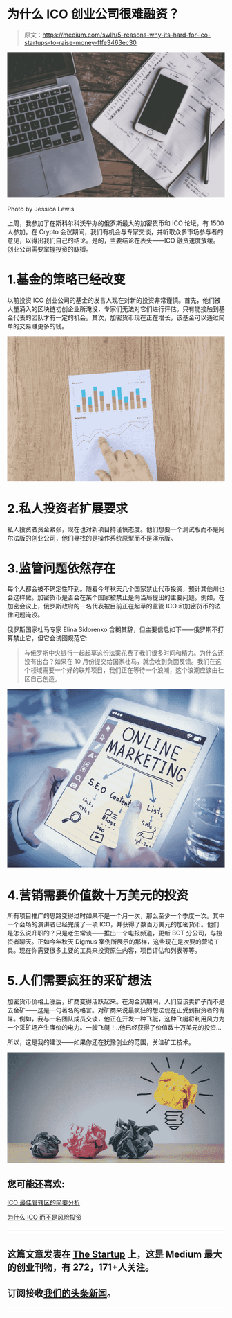 # 为什么 ICO 创业公司很难融资？

> 原文：<https://medium.com/swlh/5-reasons-why-its-hard-for-ico-startups-to-raise-money-fffe3463ec30>

![](img/0b25681f85809e64beeff8fcec40cd01.png)

Photo by Jessica Lewis

上周，我参加了在斯科尔科沃举办的俄罗斯最大的加密货币和 ICO 论坛，有 1500 人参加。在 Crypto 会议期间，我们有机会与专家交谈，并听取众多市场参与者的意见，以得出我们自己的结论。是的，主要结论在表头——ICO 融资速度放缓。创业公司需要掌握投资的脉搏。

# 1.基金的策略已经改变

以前投资 ICO 创业公司的基金的发言人现在对新的投资非常谨慎。首先，他们被大量涌入的区块链初创企业所淹没，专家们无法对它们进行评估。只有能接触到基金代表的团队才有一定的机会。其次，加密货币现在正在增长，该基金可以通过简单的交易赚更多的钱。

![](img/11284909f6305e89f81b89765ba36649.png)

# 2.私人投资者扩展要求

私人投资者资金紧张，现在也对新项目持谨慎态度。他们想要一个测试版而不是阿尔法版的创业公司，他们寻找的是操作系统原型而不是演示版。

# 3.监管问题依然存在

每个人都会被不确定性吓到。随着今年秋天几个国家禁止代币投资，预计其他州也会这样做。加密货币是否会在某个国家被禁止是向当局提出的主要问题。例如，在加密会议上，俄罗斯政府的一名代表被目前正在起草的监管 ICO 和加密货币的法律问题淹没。

俄罗斯国家杜马专家 Elina Sidorenko 含糊其辞，但主要信息如下——俄罗斯不打算禁止它，但它会试图规范它:

> 与俄罗斯中央银行一起起草这份法案花费了我们很多时间和精力。为什么还没有出台？如果在 10 月份提交给国家杜马，就会收到负面反馈。我们在这个领域需要一个好的联邦项目，我们正在等待一个浪潮，这个浪潮应该由社区自己创造。

![](img/6d0ae05b531c7f52ebd77ebd43205b6e.png)

# 4.营销需要价值数十万美元的投资

所有项目推广的思路变得过时如果不是一个月一次，那么至少一个季度一次。其中一个会场的演讲者已经完成了一项 ICO，并获得了数百万美元的加密货币。他们是怎么说升职的？只是老生常谈——推出一个电报频道，更新 BCT 分公司，与投资者聊天。正如今年秋天 Digmus 案例所展示的那样，这些现在是次要的营销工具。现在你需要很多主要的工具来投资原生内容，项目评估和列表等等。

# 5.人们需要疯狂的采矿想法

加密货币价格上涨后，矿商变得活跃起来。在淘金热期间，人们应该卖铲子而不是去金矿——这是一句著名的格言。对矿商来说最疯狂的想法现在正受到投资者的青睐。例如，我与一名团队成员交谈，他正在开发一种飞艇，这种飞艇将利用风力为一个采矿场产生廉价的电力。一艘飞艇！..他已经获得了价值数十万美元的投资…

所以，这是我的建议——如果你还在犹豫创业的范围，关注矿工技术。

![](img/39b259dc470d03034dc3746cddbbf162.png)

## 您可能还喜欢:

[ICO 最佳管辖区的简要分析](/swlh/brief-analysis-of-best-jurisdictions-for-an-ico-8c34bdb3c9f7)

[为什么 ICO 而不是风险投资](/@MNazaruk/why-ico-and-not-venture-capital-investment-d5d360ebe3a5)

![](img/731acf26f5d44fdc58d99a6388fe935d.png)

## 这篇文章发表在 [The Startup](https://medium.com/swlh) 上，这是 Medium 最大的创业刊物，有 272，171+人关注。

## 订阅接收[我们的头条新闻](http://growthsupply.com/the-startup-newsletter/)。

![](img/731acf26f5d44fdc58d99a6388fe935d.png)